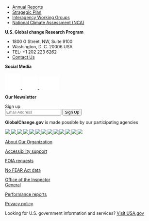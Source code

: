 
<footer class="usa-footer">
    <div class="usa-footer__primary-section">
        <div class="grid-container">
            <nav class="usa-footer__nav" aria-label="Footer navigation">
                <ul class="grid-row grid-gap">
                    <li class="
              mobile-lg:grid-col-auto
              usa-footer__primary-content
            ">
                        <a class="usa-footer__primary-link" href="javascript:void(0);"> Annual Reports</a>
                    </li>
                    <li class="
              mobile-lg:grid-col-auto
              usa-footer__primary-content
            ">
                        <a class="usa-footer__primary-link" href="javascript:void(0);">Stragegic Plan</a>
                    </li>
                    <li class="
              mobile-lg:grid-col-auto
              usa-footer__primary-content
            ">
                        <a class="usa-footer__primary-link" href="javascript:void(0);">Interagency Working Groups</a>
                    </li>
                    <li class="
              mobile-lg:grid-col-auto
              usa-footer__primary-content
            ">
                        <a class="usa-footer__primary-link" href="javascript:void(0);">National Climate Assessment
                            (NCA)</a>
                    </li>
                </ul>
            </nav>
        </div>
    </div>
    <div class="usa-footer__secondary-section">
        <div class="grid-container">
            <div class="grid-row grid-gap">
                <div class="
              usa-footer__logo
              grid-row
              mobile-lg:grid-col-auto desktop:grid-col-5">
                    <div class="mobile-lg:grid-col-12">
                        <p class="margin-0"><strong>U.S. Global change Research Program</strong></p>
                        <ul class="add-list-reset margin-0">
                            <li>1800 G Street, NW, Suite 9100</li>
                            <li>Washington, D. C. 20006 USA</li>
                            <li>TEL: +1 202 223 6262</li>
                            <li><a href="mailto:">Contact Us</a></li>
                        </ul>
                    </div>
                </div>
                <div class="mobile-lg:grid-col-12 desktop:grid-col-3">
                    <p class="margin-0"><strong>Social Media</strong></p>
                    <div class="social-media-icons">
                        <a href="">
                            <img src="../../assets/../../assets/icons/icon-facebook.svg">
                        </a>
                        <a href="">
                            <img src="../../assets/../../assets/icons/icon-twitter.svg">
                        </a>
                        <a href="">
                            <img src="../../assets/../../assets/icons/icon-youTube.svg">
                        </a>
                    </div>
                </div>
                <div class="mobile-lg:grid-col-12 desktop:grid-col-4">
                    <p class="margin-0"><strong>Our Newsletter</strong></p>
                    <section aria-label="Newsletter component">
                        <form class="usa-search" role="email">
                            <label class="usa-sr-only" for="email-field">Sign up</label>
                            <div class="newsletter">
                                <input class="usa-input" id="email-field" type="email" name="Sign up"
                                    placeholder="Email Address" />
                                <button class="usa-button" type="submit">
                                    <span class="usa-search__submit-text">Sign Up </span>
                                </button>
                            </div>
                        </form>
                    </section>
                </div>
            </div>
        </div>
    </div>
    <div class="usa-footer__tertiary-section">
        <div class="grid-container">
            <div class="grid-row grid-gap-lg flex-align-center">
                <div class="desktop:grid-col-4">
                    <div>
                        <p>
                            <strong>GlobalChange.gov</strong> is made possible by our participating agencies
                        </p>
                    </div>
                </div>
                <div class="desktop:grid-col-7 seals-small">
                    <div class="grid-row flex-justify-center">
                        <a href="">
                            <img src="../../assets/customImages/seals/small/USDA-55px.png" />
                        </a>
                        <a href="">
                            <img src="../../assets/customImages/seals/small/DOC-55px.png" />
                        </a>
                        <a href="">
                            <img src="../../assets/customImages/seals/small/DOD-55px.png" />
                        </a>
                        <a href="">
                            <img src="../../assets/customImages/seals/small/DOE-55px.png" />
                        </a>
                        <a href="">
                            <img src="../../assets/customImages/seals/small/HHS-55px.png" />
                        </a>
                        <a href="">
                            <img src="../../assets/customImages/seals/small/DOI-55px.png" />
                        </a>
                        <a href="">
                            <img src="../../assets/customImages/seals/small/DOS-55px.png" />
                        </a>
                        <a href="">
                            <img src="../../assets/customImages/seals/small/DOT-55px.png" />
                        </a>
                        <a href="">
                            <img src="../../assets/customImages/seals/small/EPA-55px.png" />
                        </a>
                        <a href="">
                            <img src="../../assets/customImages/seals/small/NASA-55px.png" />
                        </a>
                        <a href="">
                            <img src="../../assets/customImages/seals/small/NSF-55px.png" />
                        </a>
                        <a href="">
                            <img src="../../assets/customImages/seals/small/Smithsonian-55px.png" />
                        </a>
                        <a href="">
                            <img src="../../assets/customImages/seals/small/USAID-55px.png" />
                        </a>
                    </div>
                </div>
            </div>
        </div>
    </div>
        <div class="usa-footer__fourth-section">
            <div class="grid-container">
                <div class="grid-row grid-gap-lg">
                    <div class="grid-col-3">
                        <div>
                            <p>
                                <a href="">About Our Organization</a>
                            </p>
                            <p>
                                <a href="">Accessibility support</a>
                            </p>
                        </div>
                    </div>
                    <div class="grid-col-3">
                        <div>
                            <p>
                                <a href="">FOIA requests</a>
                            </p>
                            <p>
                                <a href="">No FEAR Act data</a>
                            </p>
                        </div>
                    </div>
                    <div class="grid-col-3">
                        <div>
                            <p>
                                <a href="">Office of the Inspector <br /> General</a>
                            </p>
                        </div>
                    </div>
                    <div class="grid-col-3">
                        <div>
                            <p>
                                <a href="">Performance reports</a>
                            </p>
                            <p>
                                <a href="">Privacy policy</a>
                            </p>
                        </div>
                    </div>
                </div>
            </div>
        </div>
        <div class="usa-footer__fifth-section">
            <div class="grid-container">
                <div class="grid-row grid-gap-lg">
                    <div class="grid-col-auto">
                        <div>
                            <p class="padding-0">
                                Looking for U.S. government information and services? <a
                                    href="https://www.usa.gov/">Visit USA.gov</a>
                            </p>
                        </div>
                    </div>
                </div>
            </div>
        </div>
</footer>